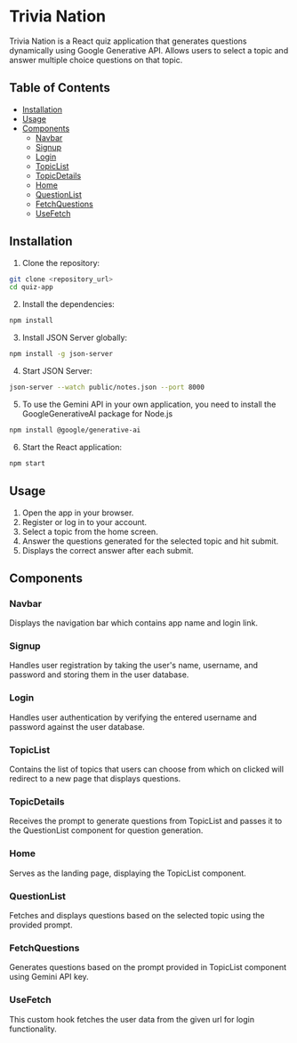# Trivia Nation

Trivia Nation is a React quiz application that generates questions dynamically using Google Generative API. Allows users to select a topic and answer multiple
choice questions on that topic.

## Table of Contents

- [Installation](#installation)
- [Usage](#usage)
- [Components](#components)
  - [Navbar](#navbar)
  - [Signup](#signup)
  - [Login](#login)
  - [TopicList](#topiclist)
  - [TopicDetails](#topicdetails)
  - [Home](#home)
  - [QuestionList](#questionlist)
  - [FetchQuestions](#fetchquestions)
  - [UseFetch](#usefetch)

## Installation

1. Clone the repository:

```sh
git clone <repository_url>
cd quiz-app
```

2. Install the dependencies:

```sh
npm install
```

3. Install JSON Server globally:

```sh
npm install -g json-server
```

4. Start JSON Server:

```sh
json-server --watch public/notes.json --port 8000
```

5. To use the Gemini API in your own application, you need to install the GoogleGenerativeAI package for Node.js

```sh
npm install @google/generative-ai
```

6. Start the React application:

```sh
npm start
```

## Usage

1. Open the app in your browser.
2. Register or log in to your account.
3. Select a topic from the home screen.
4. Answer the questions generated for the selected topic and hit submit.
5. Displays the correct answer after each submit.

## Components

### Navbar

Displays the navigation bar which contains app name and login link.

### Signup

Handles user registration by taking the user's name, username, and password and storing them in the user database.

### Login

Handles user authentication by verifying the entered username and password against the user database.

### TopicList

Contains the list of topics that users can choose from which on clicked will redirect to a new page that displays questions.

### TopicDetails

Receives the prompt to generate questions from TopicList and passes it to the QuestionList component for question generation.

### Home

Serves as the landing page, displaying the TopicList component.

### QuestionList

Fetches and displays questions based on the selected topic using the provided prompt.

### FetchQuestions

Generates questions based on the prompt provided in TopicList component using Gemini API key.

### UseFetch

This custom hook fetches the user data from the given url for login functionality.

